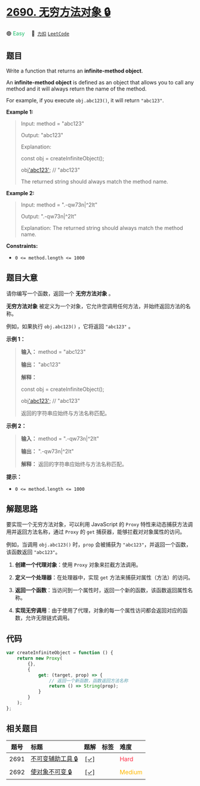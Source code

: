 # [2690. 无穷方法对象 🔒](https://2xiao.github.io/leetcode-js/problem/2690.html)

🟢 <font color=#15bd66>Easy</font>&emsp; 🔗&ensp;[`力扣`](https://leetcode.cn/problems/infinite-method-object) [`LeetCode`](https://leetcode.com/problems/infinite-method-object)

## 题目

Write a function that returns an **infinite-method object**.

An **infinite-method object** is defined as an object that allows you to
call any method and it will always return the name of the method.

For example, if you execute `obj.abc123()`, it will return `"abc123"`.

**Example 1:**

> Input: method = "abc123"
>
> Output: "abc123"
>
> Explanation:
>
> const obj = createInfiniteObject();
>
> obj['abc123'](); // "abc123"
>
> The returned string should always match the method name.

**Example 2:**

> Input: method = ".-qw73n|^2It"
>
> Output: ".-qw73n|^2It"
>
> Explanation: The returned string should always match the method name.

**Constraints:**

- `0 <= method.length <= 1000`

## 题目大意

请你编写一个函数，返回一个 **无穷方法对象** 。

**无穷方法对象** 被定义为一个对象，它允许您调用任何方法，并始终返回方法的名称。

例如，如果执行 `obj.abc123()` ，它将返回 `"abc123"` 。

**示例 1：**

> **输入：** method = "abc123"
>
> **输出：** "abc123"
>
> **解释：**
>
> const obj = createInfiniteObject();
>
> obj['abc123'](); // "abc123"
>
> 返回的字符串应始终与方法名称匹配。

**示例 2：**

> **输入：** method = ".-qw73n|^2It"
>
> **输出：** ".-qw73n|^2It"
>
> **解释：** 返回的字符串应始终与方法名称匹配。

**提示：**

- `0 <= method.length <= 1000`

## 解题思路

要实现一个无穷方法对象，可以利用 JavaScript 的 `Proxy` 特性来动态捕获方法调用并返回方法名称，通过 `Proxy` 的 `get` 捕获器，能够拦截对对象属性的访问。

例如，当调用 `obj.abc123()` 时，`prop` 会被捕获为 `"abc123"`，并返回一个函数，该函数返回 `"abc123"`。

1. **创建一个代理对象**：使用 `Proxy` 对象来拦截方法调用。

2. **定义一个处理器**：在处理器中，实现 `get` 方法来捕获对属性（方法）的访问。

3. **返回一个函数**：当访问到一个属性时，返回一个新的函数，该函数返回属性名称。

4. **实现无穷调用**：由于使用了代理，对象的每一个属性访问都会返回对应的函数，允许无限链式调用。

## 代码

```javascript
var createInfiniteObject = function () {
	return new Proxy(
		{},
		{
			get: (target, prop) => {
				// 返回一个新函数，函数返回方法名称
				return () => String(prop);
			}
		}
	);
};
```

## 相关题目

<!-- prettier-ignore -->
| 题号 | 标题 | 题解 | 标签 | 难度 |
| :------: | :------ | :------: | :------ | :------ |
| 2691 | [不可变辅助工具 🔒](https://leetcode.com/problems/immutability-helper) | [[✓]](/problem/2691.md) |  | <font color=#ff334b>Hard</font> |
| 2692 | [使对象不可变 🔒](https://leetcode.com/problems/make-object-immutable) | [[✓]](/problem/2692.md) |  | <font color=#ffb800>Medium</font> |